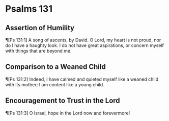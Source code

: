 # Psalms 131

## Assertion of Humility
¶[Ps 131:1] A song of ascents, by David. O Lord, my heart is not proud, nor do I have a haughty look. I do not have great aspirations, or concern myself with things that are beyond me.

## Comparison to a Weaned Child
¶[Ps 131:2] Indeed, I have calmed and quieted myself like a weaned child with its mother; I am content like a young child.

## Encouragement to Trust in the Lord
¶[Ps 131:3] O Israel, hope in the Lord now and forevermore!
